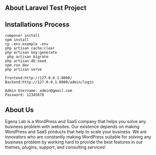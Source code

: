 ## About Laravel Test Project
## Installations Process
    composer install
    npm install
    cp .env.example .env
    php artisan cache:clear
    php artisan key:generate
     php artisan migrate
    php artisan db:seed
    npm run dev
    php artisan serve
    
    Frontend:http://127.0.0.1:8000/
    Backend:http://127.0.0.1:8000/admin/login
    
    Admin Username: admin@gmail.com
    Password: 12345678


## About Us
Egens Lab is a WordPress and SaaS company that helps you solve any business problem with websites. Our existence depends on making WordPress and SaaS products that help to scale your business. We are innovators who are constantly making WordPress suitable for solving any business problem by working hard to provide the best features in our themes, plugins, support, and consulting services!
